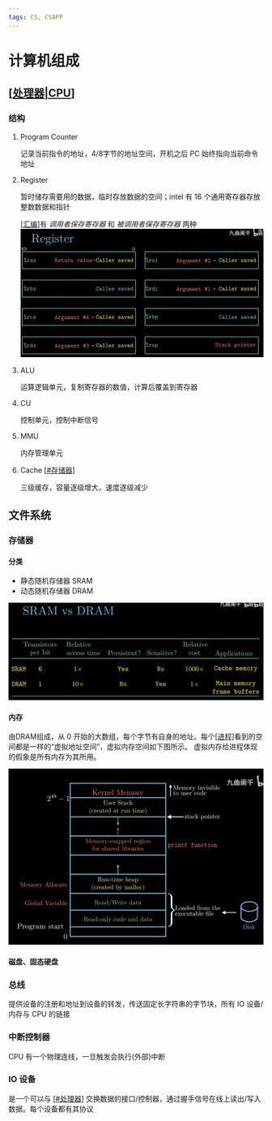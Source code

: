 ```yaml
---
tags: CS, CSAPP
---
```

# 计算机组成

## [[处理器|CPU]]

### 结构

1. Program Counter

    记录当前指令的地址，4/8字节的地址空间，开机之后 PC 始终指向当前命令地址

2. Register

    暂时储存需要用的数据，临时存放数据的空间；intel 有 16 个通用寄存器存放整数数据和指针

    [[汇编]]有 *调用者保存寄存器* 和 *被调用者保存寄存器* 两种
    ![寄存器的作用](../../attachments/寄存器.png)

3. ALU

    运算逻辑单元，复制寄存器的数值，计算后覆盖到寄存器

4. CU

    控制单元，控制中断信号

5. MMU

    内存管理单元

6. Cache [[#存储器]]

    三级缓存，容量逐级增大，速度逐级减少

## 文件系统

### 存储器

#### 分类

- 静态随机存储器 SRAM
- 动态随机存储器 DRAM

![SRAM&DRAM](../../attachments/2022-06-02-22-07-36.png)

#### 内存

由DRAM组成，从 0 开始的大数组，每个字节有自身的地址。每个[[进程]]看到的空间都是一样的“虚拟地址空间”，虚拟内存空间如下图所示。
虚拟内存给进程体现的假象是所有内存为其所用。

![img](../../attachments/vm.png)

#### 磁盘、固态硬盘

### 总线

提供设备的注册和地址到设备的转发，传送固定长字符串的字节块，所有 IO 设备/内存与 CPU 的链接

### 中断控制器

CPU 有一个物理连线，一旦触发会执行(外部)中断

### IO 设备

是一个可以与 [[#处理器]] 交换数据的接口/控制器，通过握手信号在线上读出/写入数据。每个设备都有其协议

[//begin]: # "Autogenerated link references for markdown compatibility"
[处理器|CPU]: 处理器.md "处理器体系结构"
[汇编]: 汇编.md "程序的机器级表示"
[#存储器]: 计算机组成.md "计算机组成"
[进程]: <../operating system/进程.md> "进程"
[#处理器]: 计算机组成.md "计算机组成"
[//end]: # "Autogenerated link references"
